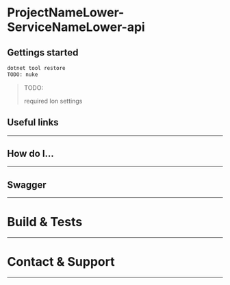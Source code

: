 # ProjectNameLower-ServiceNameLower-api

## Gettings started

```bash
dotnet tool restore
TODO: nuke
```

> TODO:
>
> required Ion settings

## Useful links

---

## How do I...

---

## Swagger

---

# Build & Tests

---

# Contact & Support

---